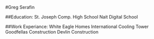 #Greg Serafin

##Education:
St. Joseph Comp. High School
Nait
Digital School

##Work Experiance:
White Eagle Homes
International Cooling Tower
Goodfellas Construction
Devlin Construction
